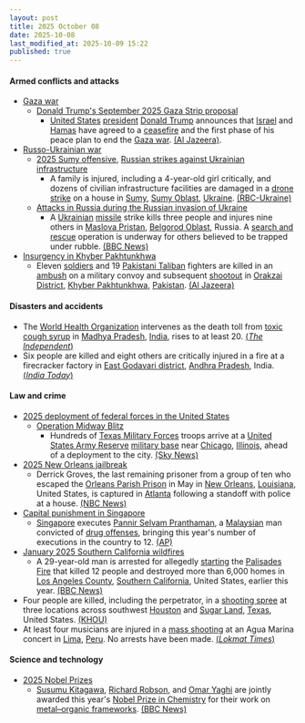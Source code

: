 ```yaml
---
layout: post
title: 2025 October 08
date: 2025-10-08
last_modified_at: 2025-10-09 15:22
published: true
---
```



#### Armed conflicts and attacks

* [Gaza war](https://en.wikipedia.org/wiki/Gaza_war "Gaza war")
  * [Donald Trump's September 2025 Gaza Strip proposal](https://en.wikipedia.org/wiki/Donald_Trump%27s_September_2025_Gaza_Strip_proposal "Donald Trump's September 2025 Gaza Strip proposal")
    * [United States](https://en.wikipedia.org/wiki/United_States "United States") [president](https://en.wikipedia.org/wiki/US_president "US president") [Donald Trump](https://en.wikipedia.org/wiki/Donald_Trump "Donald Trump") announces that [Israel](https://en.wikipedia.org/wiki/Israel "Israel") and [Hamas](https://en.wikipedia.org/wiki/Hamas "Hamas") have agreed to a [ceasefire](https://en.wikipedia.org/wiki/Gaza_war_ceasefire "Gaza war ceasefire") and the first phase of his peace plan to end the [Gaza war](https://en.wikipedia.org/wiki/Gaza_war "Gaza war"). [(Al Jazeera)](https://www.aljazeera.com/news/2025/10/8/trump-says-he-may-travel-to-middle-east-as-gaza-deal-very-close).
* [Russo-Ukrainian war](https://en.wikipedia.org/wiki/Russo-Ukrainian_war_%282022%E2%80%93present%29 "Russo-Ukrainian war (2022–present)")
  * [2025 Sumy offensive](https://en.wikipedia.org/wiki/2025_Sumy_offensive "2025 Sumy offensive"), [Russian strikes against Ukrainian infrastructure](https://en.wikipedia.org/wiki/Russian_strikes_against_Ukrainian_infrastructure_%282022%E2%80%93present%29 "Russian strikes against Ukrainian infrastructure (2022–present)")
    * A family is injured, including a 4-year-old girl critically, and dozens of civilian infrastructure facilities are damaged in a [drone strike](https://en.wikipedia.org/wiki/Drone_warfare "Drone warfare") on a house in [Sumy](https://en.wikipedia.org/wiki/Sumy "Sumy"), [Sumy Oblast](https://en.wikipedia.org/wiki/Sumy_Oblast "Sumy Oblast"), [Ukraine](https://en.wikipedia.org/wiki/Ukraine "Ukraine"). [(RBC-Ukraine)](https://www.msn.com/en-ca/news/world/russia-strikes-ukraine-s-sumy-region-casualties-reported-4-year-old-in-severe-condition/ar-AA1O4zoW?ocid=winp1taskbar&cvid=139fb081d23e42aca8a86db770a80b26&ei=21)
  * [Attacks in Russia during the Russian invasion of Ukraine](https://en.wikipedia.org/wiki/Attacks_in_Russia_during_the_Russian_invasion_of_Ukraine "Attacks in Russia during the Russian invasion of Ukraine")
    * A [Ukrainian](https://en.wikipedia.org/wiki/Armed_Forces_of_Ukraine "Armed Forces of Ukraine") [missile](https://en.wikipedia.org/wiki/Missile "Missile") strike kills three people and injures nine others in [Maslova Pristan](https://en.wikipedia.org/wiki/Maslova_Pristan "Maslova Pristan"), [Belgorod Oblast](https://en.wikipedia.org/wiki/Belgorod_Oblast "Belgorod Oblast"), Russia. A [search and rescue](https://en.wikipedia.org/wiki/Search_and_rescue "Search and rescue") operation is underway for others believed to be trapped under rubble. [(BBC News)](https://www.bbc.co.uk/news/articles/cz9j8jlyzzno)
* [Insurgency in Khyber Pakhtunkhwa](https://en.wikipedia.org/wiki/Insurgency_in_Khyber_Pakhtunkhwa "Insurgency in Khyber Pakhtunkhwa")
  * Eleven [soldiers](https://en.wikipedia.org/wiki/Pakistan_Armed_Forces "Pakistan Armed Forces") and 19 [Pakistani Taliban](https://en.wikipedia.org/wiki/Pakistani_Taliban "Pakistani Taliban") fighters are killed in an [ambush](https://en.wikipedia.org/wiki/Ambush "Ambush") on a military convoy and subsequent [shootout](https://en.wikipedia.org/wiki/Shootout "Shootout") in [Orakzai District](https://en.wikipedia.org/wiki/Orakzai_District "Orakzai District"), [Khyber Pakhtunkhwa](https://en.wikipedia.org/wiki/Khyber_Pakhtunkhwa "Khyber Pakhtunkhwa"), [Pakistan](https://en.wikipedia.org/wiki/Pakistan "Pakistan"). [(Al Jazeera)](https://www.aljazeera.com/news/2025/10/8/dozens-killed-as-pakistani-army-fighters-clash-near-afghan-border)

#### Disasters and accidents

* The [World Health Organization](https://en.wikipedia.org/wiki/World_Health_Organization "World Health Organization") intervenes as the death toll from [toxic cough syrup](https://en.wikipedia.org/wiki/Toxic_cough_syrup "Toxic cough syrup") in [Madhya Pradesh](https://en.wikipedia.org/wiki/Madhya_Pradesh "Madhya Pradesh"), [India](https://en.wikipedia.org/wiki/India "India"), rises to at least 20. [(*The Independent*)](https://www.independent.co.uk/asia/india/cough-syrup-deaths-children-madhya-pradesh-b2841422.html)
* Six people are killed and eight others are critically injured in a fire at a firecracker factory in [East Godavari district](https://en.wikipedia.org/wiki/East_Godavari_district "East Godavari district"), [Andhra Pradesh](https://en.wikipedia.org/wiki/Andhra_Pradesh "Andhra Pradesh"), India. [(*India Today*)](https://www.indiatoday.in/india/andhra-pradesh/story/andhra-pradesh-firecracker-factor-fire-workers-dead-burn-injuries-2799715-2025-10-08)

#### Law and crime

* [2025 deployment of federal forces in the United States](https://en.wikipedia.org/wiki/2025_deployment_of_federal_forces_in_the_United_States "2025 deployment of federal forces in the United States")
  * [Operation Midway Blitz](https://en.wikipedia.org/wiki/Operation_Midway_Blitz "Operation Midway Blitz")
    * Hundreds of [Texas Military Forces](https://en.wikipedia.org/wiki/Texas_Military_Forces "Texas Military Forces") troops arrive at a [United States Army Reserve](https://en.wikipedia.org/wiki/United_States_Army_Reserve "United States Army Reserve") [military base](https://en.wikipedia.org/wiki/Military_base "Military base") near [Chicago](https://en.wikipedia.org/wiki/Chicago "Chicago"), [Illinois](https://en.wikipedia.org/wiki/Illinois "Illinois"), ahead of a deployment to the city. [(Sky News)](https://news.sky.com/story/hundreds-of-texan-national-guard-troops-arrive-at-army-base-near-chicago-13446750)
* [2025 New Orleans jailbreak](https://en.wikipedia.org/wiki/2025_New_Orleans_jailbreak "2025 New Orleans jailbreak")
  * Derrick Groves, the last remaining prisoner from a group of ten who escaped the [Orleans Parish Prison](https://en.wikipedia.org/wiki/Orleans_Parish_Prison "Orleans Parish Prison") in May in [New Orleans](https://en.wikipedia.org/wiki/New_Orleans "New Orleans"), [Louisiana](https://en.wikipedia.org/wiki/Louisiana "Louisiana"), United States, is captured in [Atlanta](https://en.wikipedia.org/wiki/Atlanta "Atlanta") following a standoff with police at a house. [(NBC News)](https://www.nbcnews.com/news/us-news/new-orleans-jail-escapee-derrick-groves-captured-atlanta-rcna236463)
* [Capital punishment in Singapore](https://en.wikipedia.org/wiki/Capital_punishment_in_Singapore "Capital punishment in Singapore")
  * [Singapore](https://en.wikipedia.org/wiki/Singapore "Singapore") executes [Pannir Selvam Pranthaman](https://en.wikipedia.org/wiki/Pannir_Selvam_Pranthaman "Pannir Selvam Pranthaman"), a [Malaysian](https://en.wikipedia.org/wiki/Malaysia "Malaysia") man convicted of [drug offenses](https://en.wikipedia.org/wiki/Drug_offense "Drug offense"), bringing this year's number of executions in the country to 12. [(AP)](https://apnews.com/article/singapore-malaysia-death-penalty-execution-d6e5aab38fc6f54d1911bacf717d2c1c)
* [January 2025 Southern California wildfires](https://en.wikipedia.org/wiki/January_2025_Southern_California_wildfires "January 2025 Southern California wildfires")
  * A 29-year-old man is arrested for allegedly [starting](https://en.wikipedia.org/wiki/Arson "Arson") the [Palisades Fire](https://en.wikipedia.org/wiki/Palisades_Fire "Palisades Fire") that killed 12 people and destroyed more than 6,000 homes in [Los Angeles County](https://en.wikipedia.org/wiki/Los_Angeles_County%2C_California "Los Angeles County, California"), [Southern California](https://en.wikipedia.org/wiki/Southern_California "Southern California"), United States, earlier this year. [(BBC News)](https://www.bbc.com/news/articles/c8exz5yg14ko)
* Four people are killed, including the perpetrator, in a [shooting spree](https://en.wikipedia.org/wiki/Spree_killer "Spree killer") at three locations across southwest [Houston](https://en.wikipedia.org/wiki/Houston "Houston") and [Sugar Land](https://en.wikipedia.org/wiki/Sugar_Land%2C_Texas "Sugar Land, Texas"), [Texas](https://en.wikipedia.org/wiki/Texas "Texas"), United States. [(KHOU)](https://www.khou.com/video/news/crime/4-dead-in-3-shootings-across-southwest-houston-sugar-land-officials-say/285-267121a4-1b31-487f-8173-334e9f66873e)
* At least four musicians are injured in a [mass shooting](https://en.wikipedia.org/wiki/Mass_shooting "Mass shooting") at an Agua Marina concert in [Lima](https://en.wikipedia.org/wiki/Lima "Lima"), [Peru](https://en.wikipedia.org/wiki/Peru "Peru"). No arrests have been made. [(*Lokmat Times*)](https://www.lokmattimes.com/international/peru-shooting-at-least-4-injured-in-gunfire-at-agua-marina-concert-in-lima-watch-videos-a517/)

#### Science and technology

* [2025 Nobel Prizes](https://en.wikipedia.org/wiki/2025_Nobel_Prizes "2025 Nobel Prizes")
  * [Susumu Kitagawa](https://en.wikipedia.org/wiki/Susumu_Kitagawa "Susumu Kitagawa"), [Richard Robson](https://en.wikipedia.org/wiki/Richard_Robson_%28chemist%29 "Richard Robson (chemist)"), and [Omar Yaghi](https://en.wikipedia.org/wiki/Omar_M._Yaghi "Omar M. Yaghi") are jointly awarded this year's [Nobel Prize in Chemistry](https://en.wikipedia.org/wiki/Nobel_Prize_in_Chemistry "Nobel Prize in Chemistry") for their work on [metal–organic frameworks](https://en.wikipedia.org/wiki/Metal%E2%80%93organic_framework "Metal–organic framework"). [(BBC News)](https://www.bbc.com/news/articles/c0r0l742kpjo)

